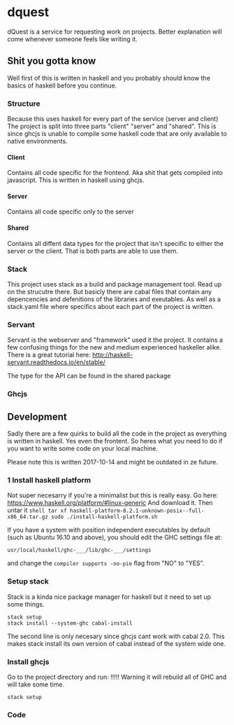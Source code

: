 # dquest
dQuest is a service for requesting work on projects.  Better
explanation will come whenever someone feels like writing it.




## Shit you gotta know
Well first of this is written in haskell and you probably should know
the basics of haskell before you continue.

### Structure
Because this uses haskell for every part of the service (server and
client) The project is split into three parts "client" "server" and
"shared".  This is since ghcjs is unable to compile some haskell code
that are only available to native environments.
#### Client
Contains all code specific for the frontend. Aka shit that gets
compiled into javascript. This is written in haskell using ghcjs.

#### Server
Contains all code specific only to the server

#### Shared
Contains all diffent data types for the project that isn't specific to either the server or the client. That is both parts are able to use them.

### Stack
This project uses stack as a build and package management tool. Read
up on the strucutre there. But basicly there are cabal files that
contain any depencencies and defenitions of the libraries and
exeutables. As well as a stack.yaml file where specifics about each
part of the project is written.



### Servant
Servant is the webserver and "framework" used it the project. It
contains a few confusing things for the new and medium experienced
haskeller alike. There is a great tutorial here:
http://haskell-servant.readthedocs.io/en/stable/

The type for the API can be found in the shared package

### Ghcjs

## Development
Sadly there are a few quirks to build all the code in the project as
everything is written in haskell. Yes even the frontent. So heres what
you need to do if you want to write some code on your local machine.

Please note this is written 2017-10-14 and might be outdated in ze
future.

### 1 Install haskell platform
Not super necesarry if you're a minimalist but this is really easy.
Go here: https://www.haskell.org/platform/#linux-generic And download
it. Then untar it ``` shell tar xf
haskell-platform-8.2.1-unknown-posix--full-x86_64.tar.gz sudo
./install-haskell-platform.sh ```

If you have a system with position independent executables by default
(such as Ubuntu 16.10 and above), you should edit the GHC settings
file at:
```
usr/local/haskell/ghc-___/lib/ghc-___/settings
```
and change the `compiler supports -no-pie` flag from "NO" to "YES".

### Setup stack
Stack is a kinda nice package manager for haskell but it need to set
up some things.

```
stack setup
stack install --system-ghc cabal-install
```

The second line is only necesary since ghcjs cant work with cabal
2.0. This makes stack install its own version of cabal instead of the
system wide one.


### Install ghcjs
Go to the project directory and run:
!!!!! Warning it will rebuild all of GHC and will take some time.
```
stack setup
```



### Code
